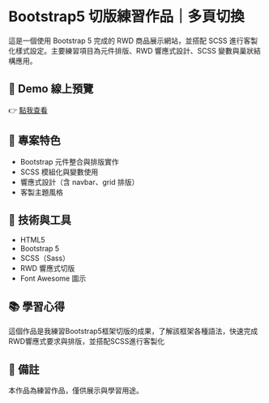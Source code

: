 # Bootstrap5 切版練習作品｜多頁切換

這是一個使用 Bootstrap 5 完成的 RWD 商品展示網站，並搭配 SCSS 進行客製化樣式設定。主要練習項目為元件排版、RWD 響應式設計、SCSS 變數與巢狀結構應用。

## 🔗 Demo 線上預覽
👉 [點我查看](https://xenosword-x.github.io/bootstrap5_project/home.html)

## 📌 專案特色

- Bootstrap 元件整合與排版實作
- SCSS 模組化與變數使用
- 響應式設計（含 navbar、grid 排版）
- 客製主題風格

## 📁 技術與工具

- HTML5
- Bootstrap 5
- SCSS（Sass）
- RWD 響應式切版
- Font Awesome 圖示

## 📚 學習心得

這個作品是我練習Bootstrap5框架切版的成果，了解該框架各種語法，快速完成RWD響應式要求與排版，並搭配SCSS進行客製化

## 📌 備註

本作品為練習作品，僅供展示與學習用途。
